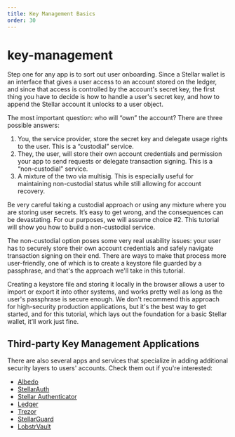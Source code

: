 ```yaml
---
title: Key Management Basics
order: 30
---
```


# key-management

Step one for any app is to sort out user onboarding. Since a Stellar wallet is an interface that gives a user access to an account stored on the ledger, and since that access is controlled by the account's secret key, the first thing you have to decide is how to handle a user's secret key, and how to append the Stellar account it unlocks to a user object.

The most important question: who will “own” the account? There are three possible answers:

1. You, the service provider, store the secret key and delegate usage rights to the user. This is a “custodial” service.
2. They, the user, will store their own account credentials and permission your app to send requests or delegate transaction signing. This is a “non-custodial” service.
3. A mixture of the two via multisig. This is especially useful for maintaining non-custodial status while still allowing for account recovery.

Be very careful taking a custodial approach or using any mixture where you are storing user secrets. It’s easy to get wrong, and the consequences can be devastating. For our purposes, we will assume choice \#2. This tutorial will show you how to build a non-custodial service.

The non-custodial option poses some very real usability issues: your user has to securely store their own account credentials and safely navigate transaction signing on their end. There are ways to make that process more user-friendly, one of which is to create a keystore file guarded by a passphrase, and that's the approach we'll take in this tutorial.

Creating a keystore file and storing it locally in the browser allows a user to import or export it into other systems, and works pretty well as long as the user's passphrase is secure enough. We don't recommend this approach for high-security production applications, but it's the best way to get started, and for this tutorial, which lays out the foundation for a basic Stellar wallet, it’ll work just fine.

## Third-party Key Management Applications

There are also several apps and services that specialize in adding additional security layers to users' accounts. Check them out if you're interested:

* [Albedo](https://albedo.link/)
* [StellarAuth](https://stellarauth.com/)
* [Stellar Authenticator](https://stellar-authenticator.org/)
* [Ledger](https://www.ledger.com/)
* [Trezor](https://trezor.io/)
* [StellarGuard](https://stellarguard.me/)
* [LobstrVault](https://vault.lobstr.co/)

